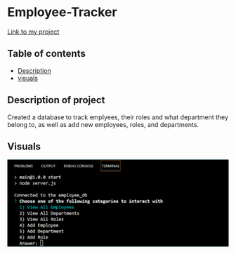 # Employee-Tracker

[Link to my project](https://github.com/ChampionTan/employeeTracker)

## Table of contents
- [Description](#description-of-project)
- [visuals](#visuals)

## Description of project
Created a database to track emplyees, their roles and what department they belong to, as well as add new employees, roles, and departments.


## Visuals
![search engine optimization image](assets\employeetracker.png) 